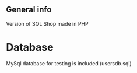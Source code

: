 ## General info
Version of SQL Shop made in PHP

# Database
 MySql database for testing is included (usersdb.sql)
